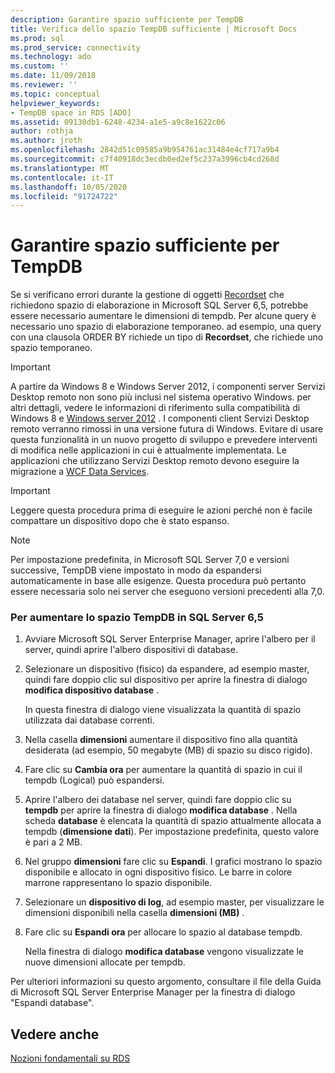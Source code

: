 ```yaml
---
description: Garantire spazio sufficiente per TempDB
title: Verifica dello spazio TempDB sufficiente | Microsoft Docs
ms.prod: sql
ms.prod_service: connectivity
ms.technology: ado
ms.custom: ''
ms.date: 11/09/2018
ms.reviewer: ''
ms.topic: conceptual
helpviewer_keywords:
- TempDB space in RDS [ADO]
ms.assetid: 09130db1-6248-4234-a1e5-a9c8e1622c06
author: rothja
ms.author: jroth
ms.openlocfilehash: 2842d51c09585a9b954761ac31484e4cf717a9b4
ms.sourcegitcommit: c7f40918dc3ecdb0ed2ef5c237a3996cb4cd268d
ms.translationtype: MT
ms.contentlocale: it-IT
ms.lasthandoff: 10/05/2020
ms.locfileid: "91724722"
---
```

# <a name="ensuring-sufficient-tempdb-space"></a>Garantire spazio sufficiente per TempDB
Se si verificano errori durante la gestione di oggetti [Recordset](../../reference/ado-api/recordset-object-ado.md) che richiedono spazio di elaborazione in Microsoft SQL Server 6,5, potrebbe essere necessario aumentare le dimensioni di tempdb. Per alcune query è necessario uno spazio di elaborazione temporaneo. ad esempio, una query con una clausola ORDER BY richiede un tipo di **Recordset**, che richiede uno spazio temporaneo.  
  
> [!IMPORTANT]
>  A partire da Windows 8 e Windows Server 2012, i componenti server Servizi Desktop remoto non sono più inclusi nel sistema operativo Windows. per altri dettagli, vedere le informazioni di riferimento sulla compatibilità di Windows 8 e [Windows server 2012](https://www.microsoft.com/download/details.aspx?id=27416) . I componenti client Servizi Desktop remoto verranno rimossi in una versione futura di Windows. Evitare di usare questa funzionalità in un nuovo progetto di sviluppo e prevedere interventi di modifica nelle applicazioni in cui è attualmente implementata. Le applicazioni che utilizzano Servizi Desktop remoto devono eseguire la migrazione a [WCF Data Services](/dotnet/framework/wcf/).  
  
> [!IMPORTANT]
>  Leggere questa procedura prima di eseguire le azioni perché non è facile compattare un dispositivo dopo che è stato espanso.  
  
> [!NOTE]
>  Per impostazione predefinita, in Microsoft SQL Server 7,0 e versioni successive, TempDB viene impostato in modo da espandersi automaticamente in base alle esigenze. Questa procedura può pertanto essere necessaria solo nei server che eseguono versioni precedenti alla 7,0.  
  
### <a name="to-increase-the-tempdb-space-on-sql-server-65"></a>Per aumentare lo spazio TempDB in SQL Server 6,5  
  
1.  Avviare Microsoft SQL Server Enterprise Manager, aprire l'albero per il server, quindi aprire l'albero dispositivi di database.  
  
2.  Selezionare un dispositivo (fisico) da espandere, ad esempio master, quindi fare doppio clic sul dispositivo per aprire la finestra di dialogo **modifica dispositivo database** .  
  
     In questa finestra di dialogo viene visualizzata la quantità di spazio utilizzata dai database correnti.  
  
3.  Nella casella **dimensioni** aumentare il dispositivo fino alla quantità desiderata (ad esempio, 50 megabyte (MB) di spazio su disco rigido).  
  
4.  Fare clic su **Cambia ora** per aumentare la quantità di spazio in cui il tempdb (Logical) può espandersi.  
  
5.  Aprire l'albero dei database nel server, quindi fare doppio clic su **tempdb** per aprire la finestra di dialogo **modifica database** . Nella scheda **database** è elencata la quantità di spazio attualmente allocata a tempdb (**dimensione dati**). Per impostazione predefinita, questo valore è pari a 2 MB.  
  
6.  Nel gruppo **dimensioni** fare clic su **Espandi**. I grafici mostrano lo spazio disponibile e allocato in ogni dispositivo fisico. Le barre in colore marrone rappresentano lo spazio disponibile.  
  
7.  Selezionare un **dispositivo di log**, ad esempio master, per visualizzare le dimensioni disponibili nella casella **dimensioni (MB)** .  
  
8.  Fare clic su **Espandi ora** per allocare lo spazio al database tempdb.  
  
     Nella finestra di dialogo **modifica database** vengono visualizzate le nuove dimensioni allocate per tempdb.  
  
 Per ulteriori informazioni su questo argomento, consultare il file della Guida di Microsoft SQL Server Enterprise Manager per la finestra di dialogo "Espandi database".  
  
## <a name="see-also"></a>Vedere anche  
 [Nozioni fondamentali su RDS](./rds-fundamentals.md)